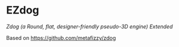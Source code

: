 # EZdog
*Zdog (a Round, flat, designer-friendly pseudo-3D engine) Extended*

Based on https://github.com/metafizzy/zdog
